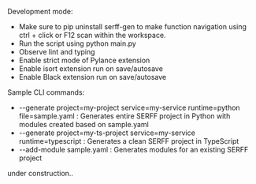 Development mode: 
 - Make sure to pip uninstall serff-gen to make function navigation using ctrl + click or F12 scan within the workspace.
 - Run the script using python main.py
 - Observe lint and typing
 - Enable strict mode of Pylance extension
 - Enable isort extension run on save/autosave
 - Enable Black extension run on save/autosave

Sample CLI commands:
 - --generate project=my-project service=my-service runtime=python file=sample.yaml
    : Generates entire SERFF project in Python with modules created based on sample.yaml
 - --generate project=my-ts-project service=my-service runtime=typescript
    : Generates a clean SERFF project in TypeScript 
 - --add-module sample.yaml
    : Generates modules for an existing SERFF project

under construction..